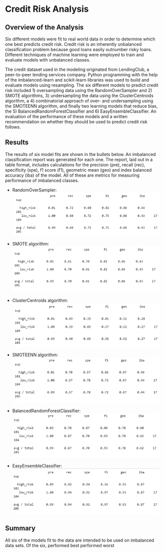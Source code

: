 # Credit Risk Analysis
## Overview of the Analysis
Six different models were fit to real world data in order to determine which one best predicts credit risk.  Credit risk is an inherently unbalanced classification problem because good loans easily outnumber risky loans. Different techniques of machine learning were employed to train and evaluate models with unbalanced classes.   

The credit dataset used in the modeling originated from LendingClub, a peer-to-peer lending services company.  Python programming with the help of the imbalanced-learn and scikit-learn libraries was used to build and evaluate models using resampling.  The six different models to predict credit risk included 1) oversampling data using the RandomOverSampler and 2) SMOTE algorithms, 3) undersampling the data using the ClusterCentroids algorithm, a 4) combinatorial approach of over- and undersampling using the SMOTEENN algorithm, and finally two learning models that reduce bias, the 5) BalancedRandomForestClassifier and 6) EasyEnsembleClassifier. An evaluation of the performance of these models and a written recommendation on whether they should be used to predict credit risk follows.

## Results
The results of six model fits are shown in the bullets below.  An imbalanced classification report was generated for each one.  The report, laid out in a table format, includes calculations for the precision (pre), recall (rec), specificity (spe), f1 score (f1), geometric mean (geo) and index balanced accuracy (iba) of the model. All of these are metrics for measuring performance of imbalanced classes.  

* RandomOverSampler: 
![Naive Random Oversampling model imbalanced classification report](screenshots/model1.png)

* SMOTE algorithm: 
![SMOTE Algorithm model imbalanced classification report](screenshots/model2.png)

* ClusterCentroids algorithm:
![Cluster Centroids algorithm model imbalanced classification report](screenshots/model3.png)

* SMOTEENN algorithm:
![SMOTEENN algorithm model imbalanced classification report](screenshots/model4.png)

* BalancedRandomForestClassifier:
![BalancedRandomForestClassifier model imbalanced classification report](screenshots/model5.png)

* EasyEnsembleClassifier:
![EasyEnsembleClassifier model imbalanced classification report](screenshots/model6.png)

## Summary
All six of the models fit to the data are intended to be used on imbalanced data sets.  Of the six, performed best performed worst



